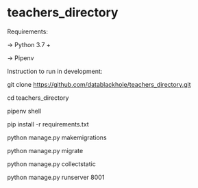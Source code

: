 # teachers_directory

Requirements:

-> Python 3.7 +

-> Pipenv





Instruction to run in development:

git clone https://github.com/datablackhole/teachers_directory.git

cd teachers_directory

pipenv shell

pip install -r requirements.txt

python manage.py makemigrations

python manage.py migrate

python manage.py collectstatic

python manage.py runserver 8001

